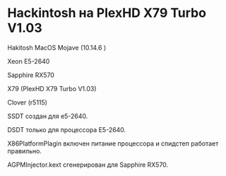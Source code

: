 # Hackintosh на PlexHD X79 Turbo V1.03

Hakitosh MacOS Mojave (10.14.6 )

Xeon E5-2640

Sapphire RX570

X79 (PlexHD X79 Turbo V1.03)

Clover (r5115)

SSDT создан для e5-2640.

DSDT только для процессора E5-2640.

X86PlatformPlagin включен питание процессора и спидстеп работает правильно.

AGPMInjector.kext сгенерирован для Sapphire RX570.
